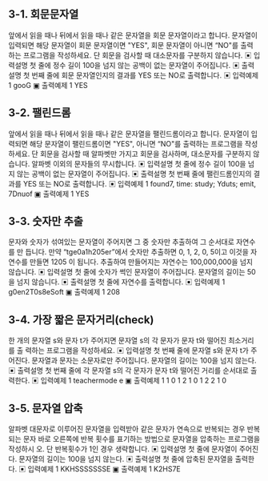 ## 3-1. 회문문자열

앞에서 읽을 때나 뒤에서 읽을 때나 같은 문자열을 회문 문자열이라고 합니다.
문자열이 입력되면 해당 문자열이 회문 문자열이면 "YES", 회문 문자열이 아니면 “NO"를 출력
하는 프로그램을 작성하세요.
단 회문을 검사할 때 대소문자를 구분하지 않습니다.
▣ 입력설명
첫 줄에 정수 길이 100을 넘지 않는 공백이 없는 문자열이 주어집니다.
▣ 출력설명
첫 번째 줄에 회문 문자열인지의 결과를 YES 또는 NO로 출력합니다.
▣ 입력예제 1
gooG
▣ 출력예제 1
YES

## 3-2. 팰린드롬

앞에서 읽을 때나 뒤에서 읽을 때나 같은 문자열을 팰린드롬이라고 합니다.
문자열이 입력되면 해당 문자열이 팰린드롬이면 "YES", 아니면 “NO"를 출력하는 프로그램을
작성하세요.
단 회문을 검사할 때 알파벳만 가지고 회문을 검사하며, 대소문자를 구분하지 않습니다.
알파벳 이외의 문자들의 무시합니다.
▣ 입력설명
첫 줄에 정수 길이 100을 넘지 않는 공백이 없는 문자열이 주어집니다.
▣ 출력설명
첫 번째 줄에 팰린드롬인지의 결과를 YES 또는 NO로 출력합니다.
▣ 입력예제 1
found7, time: study; Yduts; emit, 7Dnuof
▣ 출력예제 1
YES

## 3-3. 숫자만 추출

문자와 숫자가 섞여있는 문자열이 주어지면 그 중 숫자만 추출하여 그 순서대로 자연수를 만
듭니다.
만약 “tge0a1h205er”에서 숫자만 추출하면 0, 1, 2, 0, 5이고 이것을 자연수를 만들면 1205
이 됩니다.
추출하여 만들어지는 자연수는 100,000,000을 넘지 않습니다.
▣ 입력설명
첫 줄에 숫자가 썩인 문자열이 주어집니다. 문자열의 길이는 50을 넘지 않습니다.
▣ 출력설명
첫 줄에 자연수를 출력합니다.
▣ 입력예제 1
g0en2T0s8eSoft
▣ 출력예제 1
208

## 3-4. 가장 짧은 문자거리(check)

한 개의 문자열 s와 문자 t가 주어지면 문자열 s의 각 문자가 문자 t와 떨어진 최소거리를 출
력하는 프로그램을 작성하세요.
▣ 입력설명
첫 번째 줄에 문자열 s와 문자 t가 주어진다. 문자열과 문자는 소문자로만 주어집니다.
문자열의 길이는 100을 넘지 않는다.
▣ 출력설명
첫 번째 줄에 각 문자열 s의 각 문자가 문자 t와 떨어진 거리를 순서대로 출력한다.
▣ 입력예제 1
teachermode e
▣ 출력예제 1
1 0 1 2 1 0 1 2 2 1 0

## 3-5. 문자열 압축

알파벳 대문자로 이루어진 문자열을 입력받아 같은 문자가 연속으로 반복되는 경우 반복되는
문자 바로 오른쪽에 반복 횟수를 표기하는 방법으로 문자열을 압축하는 프로그램을 작성하시
오. 단 반복횟수가 1인 경우 생략합니다.
▣ 입력설명
첫 줄에 문자열이 주어진다. 문자열의 길이는 100을 넘지 않는다.
▣ 출력설명
첫 줄에 압축된 문자열을 출력한다.
▣ 입력예제 1
KKHSSSSSSSE
▣ 출력예제 1
K2HS7E
